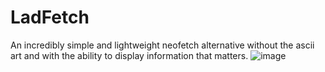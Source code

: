 # LadFetch
An incredibly simple and lightweight neofetch alternative without the ascii art and with the ability to display information that matters.
![image](https://user-images.githubusercontent.com/108401269/196045545-ea61cc7c-9dd9-40a8-b811-ae5939f82c18.png)
